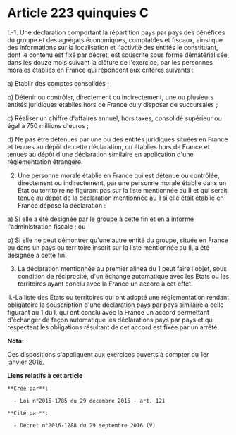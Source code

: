 # Article 223 quinquies C

I.-1. Une déclaration comportant la répartition pays par pays des bénéfices du groupe et des agrégats économiques, comptables
et fiscaux, ainsi que des informations sur la localisation et l'activité des entités le constituant, dont le contenu est fixé
par décret, est souscrite sous forme dématérialisée, dans les douze mois suivant la clôture de l'exercice, par les personnes
morales établies en France qui répondent aux critères suivants : 

a) Etablir des comptes consolidés ; 

b) Détenir ou contrôler, directement ou indirectement, une ou plusieurs entités juridiques établies hors de France ou y
disposer de succursales ; 

c) Réaliser un chiffre d'affaires annuel, hors taxes, consolidé supérieur ou égal à 750 millions d'euros ; 

d) Ne pas être détenues par une ou des entités juridiques situées en France et tenues au dépôt de cette déclaration, ou
établies hors de France et tenues au dépôt d'une déclaration similaire en application d'une réglementation étrangère. 

2. Une personne morale établie en France qui est détenue ou contrôlée, directement ou indirectement, par une personne morale
établie dans un Etat ou territoire ne figurant pas sur la liste mentionnée au II et qui serait tenue au dépôt de la
déclaration mentionnée au 1 si elle était établie en France dépose la déclaration : 

a) Si elle a été désignée par le groupe à cette fin et en a informé l'administration fiscale ; ou 

b) Si elle ne peut démontrer qu'une autre entité du groupe, située en France ou dans un pays ou territoire inscrit sur la
liste mentionnée au II, a été désignée à cette fin. 

3. La déclaration mentionnée au premier alinéa du 1 peut faire l'objet, sous condition de réciprocité, d'un échange
automatique avec les Etats ou les territoires ayant conclu avec la France un accord à cet effet. 

II.-La liste des Etats ou territoires qui ont adopté une réglementation rendant obligatoire la souscription d'une déclaration
pays par pays similaire à celle figurant au 1 du I, qui ont conclu avec la France un accord permettant d'échanger de façon
automatique les déclarations pays par pays et qui respectent les obligations résultant de cet accord est fixée par un arrêté.

**Nota:**

Ces dispositions s'appliquent aux exercices ouverts à compter du 1er janvier 2016.

**Liens relatifs à cet article**

	**Créé par**:

	  - Loi n°2015-1785 du 29 décembre 2015 - art. 121

	**Cité par**:

	  - Décret n°2016-1288 du 29 septembre 2016 (V)
